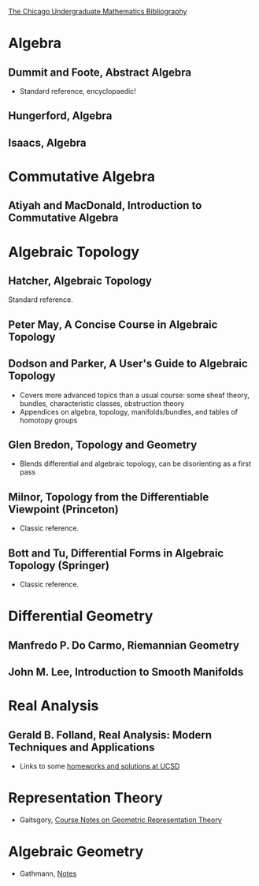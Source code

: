 
[The Chicago Undergraduate Mathematics Bibliography](https://www.ocf.berkeley.edu/~abhishek/chicmath.htm)

# Algebra


## Dummit and Foote, Abstract Algebra

- Standard reference, encyclopaedic!

## Hungerford, Algebra

## Isaacs, Algebra

# Commutative Algebra

##  Atiyah and MacDonald, Introduction to Commutative Algebra

# Algebraic Topology

## Hatcher, Algebraic Topology

Standard reference.

## Peter May, A Concise Course in Algebraic Topology

## Dodson and Parker, A User's Guide to Algebraic Topology

- Covers more advanced topics than a usual course: some sheaf theory, bundles, characteristic classes, obstruction theory
- Appendices on algebra, topology, manifolds/bundles, and tables of homotopy groups

## Glen Bredon, Topology and Geometry

- Blends differential and algebraic topology, can be disorienting as a first pass

## Milnor, Topology from the Differentiable Viewpoint (Princeton) 

- Classic reference.

## Bott and Tu, Differential Forms in Algebraic Topology (Springer)

- Classic reference.

# Differential Geometry

## Manfredo P. Do Carmo, Riemannian Geometry
 

## John M. Lee, Introduction to Smooth Manifolds

# Real Analysis

## Gerald B. Folland, Real Analysis: Modern Techniques and Applications

- Links to some [homeworks and solutions at UCSD](http://www.math.ucsd.edu/~bli/teaching/math240Cs20/)


# Representation Theory

- Gaitsgory, [Course Notes on Geometric Representation Theory](http://people.math.harvard.edu/~gaitsgde/267y/index.html)

# Algebraic Geometry

- Gathmann, [Notes](https://www.mathematik.uni-kl.de/~gathmann/de/alggeom.php)

